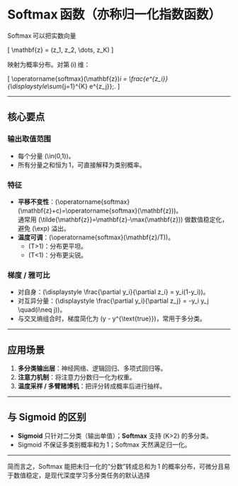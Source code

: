 # Softmax 函数（亦称归一化指数函数）

Softmax 可以把实数向量  

\[
\mathbf{z} = (z_1, z_2, \dots, z_K)
\]

映射为概率分布。对第 \(i\) 维：

\[
\operatorname{softmax}(\mathbf{z})_i
= \frac{e^{z_i}}{\displaystyle\sum_{j=1}^{K} e^{z_j}}\;.
\]

---

## 核心要点

### 输出取值范围
- 每个分量 \(\in(0,1)\)。  
- 所有分量之和恒为 1，可直接解释为类别概率。

### 特征
- **平移不变性**：\(\operatorname{softmax}(\mathbf{z}+c)=\operatorname{softmax}(\mathbf{z})\)。  
  通常用 \(\tilde{\mathbf{z}}=\mathbf{z}-\max(\mathbf{z})\) 做数值稳定化，避免 \(\exp\) 溢出。  
- **温度可调**：\(\operatorname{softmax}(\mathbf{z}/T)\)。  
  - \(T>1\)：分布更平坦。  
  - \(T<1\)：分布更尖锐。  

### 梯度 / 雅可比
- 对自身：\(\displaystyle \frac{\partial y_i}{\partial z_i} = y_i(1-y_i)\)。  
- 对互异分量：\(\displaystyle \frac{\partial y_i}{\partial z_j} = -y_i y_j \quad(i\neq j)\)。  
- 与交叉熵组合时，梯度简化为 \(y - y^{\text{true}}\)，常用于多分类。

---

## 应用场景
1. **多分类输出层**：神经网络、逻辑回归、多项式回归等。  
2. **注意力机制**：将注意力分数归一化为权重。  
3. **温度采样 / 多臂赌博机**：把评分转成概率后进行抽样。  

---

## 与 Sigmoid 的区别
- **Sigmoid** 只针对二分类（输出单值）；**Softmax** 支持 \(K>2\) 的多分类。  
- Sigmoid 不保证多类别概率和为 1；Softmax 天然满足归一化。

---

简而言之，Softmax 能把未归一化的“分数”转成总和为 1 的概率分布，可微分且易于数值稳定，是现代深度学习多分类任务的默认选择
